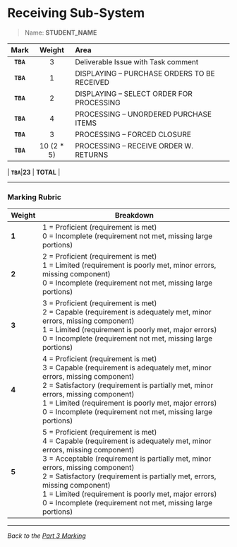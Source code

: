 # Receiving Sub-System

> Name: **STUDENT_NAME**

| Mark | Weight | Area |
|:----:|:----:|:-----|
| **`TBA`** |3 | Deliverable Issue with Task comment   |
| **`TBA`**|1 | DISPLAYING – PURCHASE ORDERS TO BE RECEIVED |
| **`TBA`**|2 | DISPLAYING – SELECT ORDER FOR PROCESSING |
| **`TBA`**|4 | PROCESSING – UNORDERED PURCHASE ITEMS |
| **`TBA`**|3 | PROCESSING – FORCED CLOSURE |
| **`TBA`**|10 (2 * 5) | PROCESSING – RECEIVE ORDER W. RETURNS |

| **`TBA`**|**23** | **TOTAL** |

----

### Marking Rubric

| Weight | Breakdown |
| ----   | --------- |
| **1** | 1 = Proficient (requirement is met)<br />0 = Incomplete (requirement not met, missing large portions) |
| **2** | 2 = Proficient (requirement is met)<br />1 = Limited (requirement is poorly met, minor errors, missing component)<br />0 = Incomplete (requirement not met, missing large portions) |
| **3** | 3 = Proficient (requirement is met)<br />2 = Capable (requirement is adequately met, minor errors, missing component)<br />1 = Limited (requirement is poorly met, major errors)<br />0 = Incomplete (requirement not met, missing large portions) |
| **4** | 4 = Proficient (requirement is met)<br />3 = Capable (requirement is adequately met, minor errors, missing component)<br />2 = Satisfactory (requirement is partially met, minor errors, missing component)<br />1 = Limited (requirement is poorly met, major errors)<br />0 = Incomplete (requirement not met, missing large portions) |
| **5** | 5 = Proficient (requirement is met)<br />4 = Capable (requirement is adequately met, minor errors, missing component)<br />3 = Acceptable (requirement is partially met, minor errors, missing component)<br />2 = Satisfactory (requirement is partially met, errors, missing component)<br />1 = Limited (requirement is poorly met, major errors)<br />0 = Incomplete (requirement not met, missing large portions) |

----


*Back to the [Part 3 Marking](./ReadMe.md)*